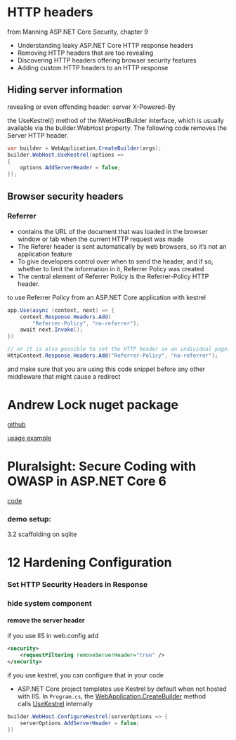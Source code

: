
# HTTP headers
from Manning ASP.NET Core Security, chapter 9

* Understanding leaky ASP.NET Core HTTP response headers
* Removing HTTP headers that are too revealing
* Discovering HTTP headers offering browser security features
* Adding custom HTTP headers to an HTTP response

## Hiding server information
revealing or even offending header:
server
X-Powered-By

the UseKestrel() method of the IWebHostBuilder interface, which is usually available via the builder.WebHost property. The following code removes the Server HTTP header.

```c#
var builder = WebApplication.CreateBuilder(args);
builder.WebHost.UseKestrel(options =>
{
	options.AddServerHeader = false;
});
```
 
## Browser security headers
### Referrer
* contains the URL of the document that was loaded in the browser window or tab when the current HTTP request was made 
* The Referer header is sent automatically by web browsers, so it’s not an application feature
* To give developers control over when to send the header, and if so, whether to limit the information in it, Referrer Policy was created
* The central element of Referrer Policy is the Referrer-Policy HTTP header.

to use Referrer Policy from an ASP.NET Core application with kestrel
```c#
app.Use(async (context, next) => {
	context.Response.Headers.Add(             
        "Referrer-Policy", "no-referrer");
    await next.Invoke();
})

// or it is also possible to set the HTTP header in an individual page:
HttpContext.Response.Headers.Add("Referrer-Policy", "no-referrer");

```
and make sure that you are using this code snippet before any other middleware that might cause a redirect


# Andrew Lock nuget package
[github](https://github.com/andrewlock/NetEscapades.AspNetCore.SecurityHeaders)

[usage example](https://damienbod.com/2021/08/30/improving-application-security-in-an-asp-net-core-api-using-http-headers-part-3/)



# Pluralsight: Secure Coding with OWASP in ASP.NET Core 6
[code](https://github.com/gavin-jl-ps/Secure-Coding-with-OWASP-in-ASP.NET-Core-6)

### demo setup:
3.2
scaffolding on sqlite


# 12 Hardening Configuration

### Set HTTP Security Headers in Response

### hide system component
#### remove the server header
if you use IIS in web.config add 

```xml
<security>
	<requestFiltering removeServerHeader="true" />
</security>
```

if you use kestrel, you can configure that in your code
- ASP.NET Core project templates use Kestrel by default when not hosted with IIS. In `Program.cs`, the [WebApplication.CreateBuilder](https://learn.microsoft.com/en-us/dotnet/api/microsoft.aspnetcore.builder.webapplication.createbuilder) method calls [UseKestrel](https://learn.microsoft.com/en-us/dotnet/api/microsoft.aspnetcore.hosting.webhostbuilderkestrelextensions.usekestrel) internally

```c#
builder.WebHost.ConfigureKestrel(serverOptions => {
	serverOptions.AddServerHeader = false;
})
```